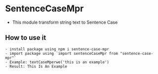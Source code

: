 # SentenceCaseMpr
- This module transform string text to Sentence Case

## How to use it
```
- install package using npm i sentence-case-mpr
- import package using `import sentenceCaseMpr from "sentence-case-mpr"`
- Example: textCaseMperwe('this is an example')
- Result: This Is An Example

```